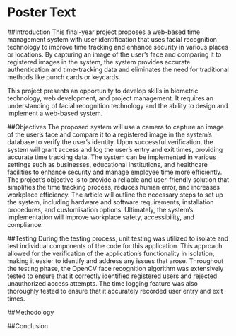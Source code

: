 
# Poster Text
##Introduction
This final-year project proposes a web-based time management system with user identification that uses facial recognition technology to improve time tracking and enhance security in various places or locations. By capturing an image of the user’s face and comparing it to registered images in the system, the system provides accurate authentication and time-tracking data and eliminates the need for traditional methods like punch cards or keycards.

This project presents an opportunity to develop skills in biometric technology, web development, and project management. It requires an understanding of facial recognition technology and the ability to design and implement a web-based system.

##Objectives
The proposed system will use a camera to capture an image of the user’s face and compare it to a registered image in the system’s database to verify the user’s identity.
Upon successful verification, the system will grant access and log the user’s entry and exit times, providing accurate time tracking data. The system can be implemented in various
settings such as businesses, educational institutions, and healthcare facilities to enhance
security and manage employee time more efficiently.
The project’s objective is to provide a reliable and user-friendly solution that
simplifies the time tracking process, reduces human error, and increases workplace efficiency. The article will outline the necessary steps to set up the system, including hardware and
software requirements, installation procedures, and customisation options. Ultimately,
the system’s implementation will improve workplace safety, accessibility, and compliance.

##Testing
During the testing process, unit testing was utilized to isolate and test individual
components of the code for this application. This approach allowed for the verification of the application’s functionality in isolation, making it easier to identify and address any
issues that arose.
Throughout the testing phase, the OpenCV face recognition algorithm was extensively
tested to ensure that it correctly identified registered users and rejected unauthorized
access attempts. The time logging feature was also thoroughly tested to ensure that it
accurately recorded user entry and exit times.

##Methodology

##Conclusion